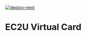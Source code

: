 [![deploy-next](https://github.com/ec2u/card/actions/workflows/next.yml/badge.svg)](https://github.com/ec2u/card/actions/workflows/next.yml)

# EC2U Virtual Card
